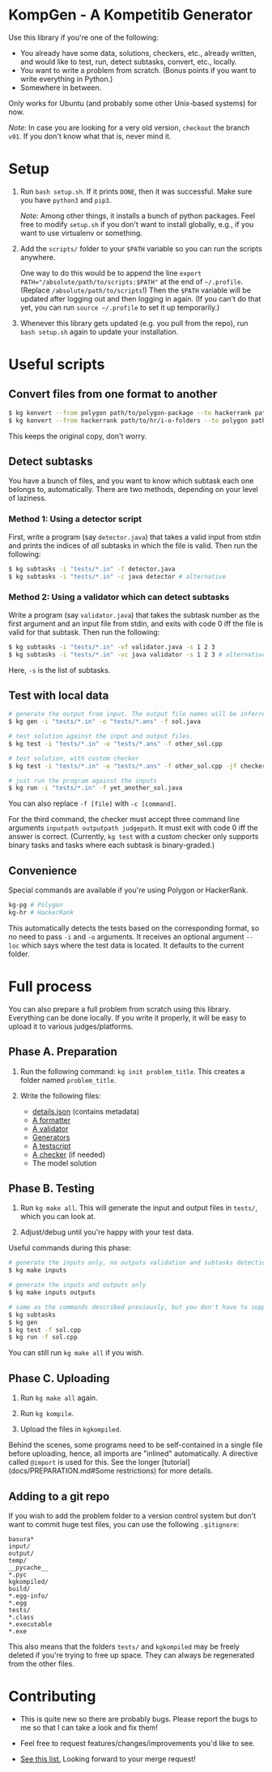 # KompGen - A Kompetitib Generator

Use this library if you're one of the following:

- You already have some data, solutions, checkers, etc., already written, and would like to test, run, detect subtasks, convert, etc., locally.
- You want to write a problem from scratch. (Bonus points if you want to write everything in Python.)
- Somewhere in between.

Only works for Ubuntu (and probably some other Unix-based systems) for now. 

*Note:* In case you are looking for a very old version, `checkout` the branch `v01`. If you don't know what that is, never mind it.




# Setup

1. Run `bash setup.sh`. If it prints `DONE`, then it was successful. Make sure you have `python3` and `pip3`.  

    *Note:* Among other things, it installs a bunch of python packages. Feel free to modify `setup.sh` if you don't want to install globally, e.g., if you want to use virtualenv or something. 

2. Add the `scripts/` folder to your `$PATH` variable so you can run the scripts anywhere.

    One way to do this would be to append the line `export PATH="/absolute/path/to/scripts:$PATH"` at the end of `~/.profile`. (Replace `/absolute/path/to/scripts`!) Then the `$PATH` variable will be updated after logging out and then logging in again. (If you can't do that yet, you can run `source ~/.profile` to set it up temporarily.)

3. Whenever this library gets updated (e.g. you pull from the repo), run `bash setup.sh` again to update your installation.




# Useful scripts

## Convert files from one format to another

```bash
$ kg konvert --from polygon path/to/polygon-package --to hackerrank path/to/hr/i-o-folders
$ kg konvert --from hackerrank path/to/hr/i-o-folders --to polygon path/to/polygon-package
```

This keeps the original copy, don't worry.


## Detect subtasks

You have a bunch of files, and you want to know which subtask each one belongs to, automatically. There are two methods, depending on your level of laziness.  

### Method 1: Using a detector script

First, write a program (say `detector.java`) that takes a valid input from stdin and prints the indices of *all* subtasks in which the file is valid. Then run the following:

```bash
$ kg subtasks -i "tests/*.in" -f detector.java
$ kg subtasks -i "tests/*.in" -c java detector # alternative
```


### Method 2: Using a validator which can detect subtasks

Write a program (say `validator.java`) that takes the subtask number as the first argument and an input file from stdin, and exits with code 0 iff the file is valid for that subtask. Then run the following:

```bash
$ kg subtasks -i "tests/*.in" -vf validator.java -s 1 2 3
$ kg subtasks -i "tests/*.in" -vc java validator -s 1 2 3 # alternative
```

Here, `-s` is the list of subtasks. 


## Test with local data

```bash
# generate the output from input. The output file names will be inferred from the patterns.
$ kg gen -i "tests/*.in" -o "tests/*.ans" -f sol.java

# test solution against the input and output files.
$ kg test -i "tests/*.in" -o "tests/*.ans" -f other_sol.cpp

# test solution, with custom checker
$ kg test -i "tests/*.in" -o "tests/*.ans" -f other_sol.cpp -jf checker.cpp

# just run the program against the inputs
$ kg run -i "tests/*.in" -f yet_another_sol.java
```

You can also replace `-f [file]` with `-c [command]`.


For the third command, the checker must accept three command line arguments `inputpath outputpath judgepath`. It must exit with code 0 iff the answer is correct. (Currently, `kg test` with a custom checker only supports binary tasks and tasks where each subtask is binary-graded.) 


## Convenience  

Special commands are available if you're using Polygon or HackerRank.

```bash
kg-pg # Polygon
kg-hr # HackerRank
```

This automatically detects the tests based on the corresponding format, so no need to pass `-i` and `-o` arguments. It receives an optional argument `--loc` which says where the test data is located. It defaults to the current folder.


# Full process

You can also prepare a full problem from scratch using this library. Everything can be done locally. If you write it properly, it will be easy to upload it to various judges/platforms.

## Phase A. Preparation

1. Run the following command: `kg init problem_title`. This creates a folder named `problem_title`.

2. Write the following files:

    - [details.json](docs/PREPARATION.md#details.json) (contains metadata)
    - [A formatter](docs/PREPARATION.md#Formatters)
    - [A validator](docs/PREPARATION.md#Validators)
    - [Generators](docs/PREPARATION.md#Generators)
    - [A testscript](docs/PREPARATION.md#Testscript)
    - [A checker](docs/PREPARATION.md#Checkers) (if needed)
    - The model solution

## Phase B. Testing  

1. Run `kg make all`. This will generate the input and output files in `tests/`, which you can look at.

2. Adjust/debug until you're happy with your test data. 

Useful commands during this phase:

```bash
# generate the inputs only, no outputs validation and subtasks detection
$ kg make inputs

# generate the inputs and outputs only
$ kg make inputs outputs

# same as the commands described previously, but you don't have to supply -i and -o
$ kg subtasks
$ kg gen
$ kg test -f sol.cpp
$ kg run -f sol.cpp
```

You can still run `kg make all` if you wish. 

## Phase C. Uploading

1. Run `kg make all` again.  

2. Run `kg kompile`.  

3. Upload the files in `kgkompiled`.  

Behind the scenes, some programs need to be self-contained in a single file before uploading, hence, all imports are "inlined" automatically. A directive called `@import` is used for this. See the longer [tutorial](docs/PREPARATION.md#Some restrictions) for more details.  




## Adding to a git repo

If you wish to add the problem folder to a version control system but don't want to commit huge test files, you can use the following `.gitignore`:

```
basura*
input/
output/
temp/
__pycache__
*.pyc
kgkompiled/
build/
*.egg-info/
*.egg
tests/
*.class
*.executable
*.exe
```

This also means that the folders `tests/` and `kgkompiled` may be freely deleted if you're trying to free up space. They can always be regenerated from the other files.



# Contributing

- This is quite new so there are probably bugs. Please report the bugs to me so that I can take a look and fix them!

- Feel free to request features/changes/improvements you'd like to see.

- [See this list.](docs/HELP.md) Looking forward to your merge request!


